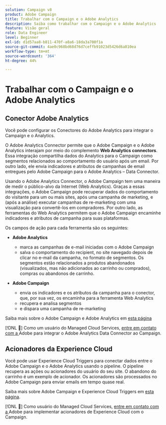```yaml
---
solution: Campaign v8
product: Adobe Campaign
title: Trabalhar com o Campaign e o Adobe Analytics
description: Saiba como trabalhar com o Campaign e o Adobe Analytics
feature: Visão geral
role: Data Engineer
level: Beginner
exl-id: d1d57aa8-b811-470f-a8a6-18da3a700f1a
source-git-commit: 4ae0c968bd68d76d7ceffb91023d5426d6a810ea
workflow-type: tm+mt
source-wordcount: '364'
ht-degree: 44%

---
```


# Trabalhar com o Campaign e o Adobe Analytics


## Conector Adobe Analytics

Você pode configurar os Conectores do Adobe Analytics para integrar o Campaign e o Analytics.

O Adobe Analytics Connector permite que o Adobe Campaign e o Adobe Analytics interajam por meio do complemento **Web Analytics connectors**. Essa integração compartilha dados do Analytics para o Campaign como segmentos relacionados ao comportamento do usuário após um email. Por outro lado, ele envia indicadores e atributos de campanhas de email entregues pelo Adobe Campaign para o Adobe Analytics – Data Connector.

Usando o Adobe Analytics Connector, o Adobe Campaign tem uma maneira de medir o público-alvo da Internet (Web Analytics). Graças a essas integrações, o Adobe Campaign pode recuperar dados do comportamento do visitante para um ou mais sites, após uma campanha de marketing, e (após a análise) executar campanhas de re-marketing com uma visualização para convertê-los em compradores. Por outro lado, as ferramentas do Web Analytics permitem que o Adobe Campaign encaminhe indicadores e atributos de campanha para suas plataformas.

Os campos de ação para cada ferramenta são os seguintes:

* **Adobe Analytics**

   * marca as campanhas de e-mail iniciadas com o Adobe Campaign
   * salva o comportamento do recipient, no site navegado depois de clicar no e-mail da campanha, no formato de segmentos. Os segmentos estão relacionados a produtos abandonados (visualizados, mas não adicionados ao carrinho ou comprados), compras ou abandonos de carrinho.

* **Adobe Campaign**

   * envia os indicadores e os atributos da campanha para o conector, que, por sua vez, os encaminha para a ferramenta Web Analytics
   * recupera e analisa segmentos
   * e dispara uma campanha de re-marketing

Saiba mais sobre o Adobe Campaign e Adobe Analytics em [esta página](https://experienceleague.adobe.com/docs/campaign-classic/using/getting-started/connectors/adobe-analytics-data-connector.html)

[!DNL :speech_balloon:]  Como um usuário do Managed Cloud Services,  [entre em contato com a ](../start/campaign-faq.md#support) Adobe para integrar o Adobe Analytics Data Connector ao Campaign.


## Acionadores da Experience Cloud

Você pode usar Experience Cloud Triggers para conectar dados entre o Adobe Campaign e o Adobe Analytics usando o pipeline. O pipeline recupera as ações ou acionadores do usuário do seu site. O abandono do carrinho é um exemplo de acionador. Os acionadores são processados no Adobe Campaign para enviar emails em tempo quase real.

Saiba mais sobre Adobe Campaign e Experience Cloud Triggers em [esta página](https://experienceleague.adobe.com/docs/campaign-classic/using/integrating-with-adobe-experience-cloud/experience-triggers/about-triggers.html?lang=en).

[!DNL :speech_balloon:]  Como usuário do Managed Cloud Services,  [entre em contato com a ](../start/campaign-faq.md#support) Adobe para implementar acionadores de Experience Cloud com o Campaign.
